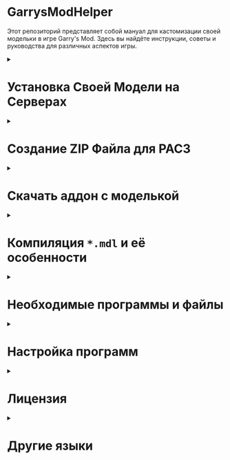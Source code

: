 # GarrysModHelper
Этот репозиторий представляет собой мануал для кастомизации своей модельки в игре Garry's Mod. Здесь вы найдёте инструкции, советы и руководства для различных аспектов игры.
<details>
<summary>

# Установка Своей Модели на Серверах
</summary>

Чтобы установить свою модельку на сервере необходимо, чтобы на сервере был установлен аддон [Outfitter](https://steamcommunity.com/sharedfiles/filedetails/?id=882463775) или [PAC3](https://steamcommunity.com/sharedfiles/filedetails/?id=104691717), либо аддоны, подобные Outfitter. Их можно найти сразу, если зажать кнопку <kbd>C</kbd>.

* Чтобы поставить модельку в [Outfitter](https://steamcommunity.com/sharedfiles/filedetails/?id=882463775) достаточно выбрать PlayerModel в мастерской Steam

* Чтобы поставить модельку в [PAC3](https://steamcommunity.com/sharedfiles/filedetails/?id=104691717) необходимо сделать следующее:
  1. Чтобы изменить свою модельку в PAC3 необходимо зайти в меню PAC3 через <kbd>C</kbd>-меню. Далее необходимо нажать <kbd>ПКМ</kbd>, чтобы вызвать контекстное меню и нажать на `Entity`.

      ![Image Add menu context image.](/images/pac3/context_add_menu.png)

  2. После этого необходимо добавить ссылку на [`*.zip` архив](#создание-zip-файла-для-pac3) с моделькой в поле `model`. Который содержит файлы с моделькой. Чтобы создать `*.zip` файл необходимо перейти к пункту [Создание ZIP файла для PAC3](#создание-zip-файла-для-pac3).
 
      ![URL field for model in entity.](/images/pac3/url_field_for_model_in_entity.png)

  3. Дальше необходимо нажать на кнопку `wear`. Она находится в верхней менюшке `pac` > `wear`.

      ![How to wear pac.](/images/pac3/how_to_wear.png)
</details>
<details>
<summary>

# Создание ZIP Файла для PAC3
</summary>
<details>
<summary>

## Описание ZIP Файла для PAC3
</summary>

В `*.zip` файле должно быть минимум 6 файлов (не включая текстуры):
| Тип файла | Описание файла |
| --- | ---  |
| `*.dx80.vtx`   | Файл текстурных координат для DirectX 8.0 |
| `*.dx90.vtx`   | Файл текстурных координат для DirectX 9.0 |
| `*.mdl`        | Файл модели |
| `*.phy`        | Файл физической модели (коллизии) |
| `*.sw.vtx`     | Файл текстурных координат для Source Engine Shader (прошлые версии) |
| `*.vvd`        | Файл вершин и анимаций модели |

Также необходимо добавить ещё 2 типа файлов:
| Тип файла | Описание файла |
| --- | --- |
| `*.vmt` | Файл описания параметров текстуры |
| `*.vtf` | Файл с изображением текстуры |

Если декомпилировать модель, то она будет выглядеть в виде нескольких файлов: `*.smd`, `*.vta` и `*.qc`. Именно в `*.smd` файле и будут находится материалы:

![Blender materials on head](/images/model/blender_materials_on_head.png)

![Explorer vmt on head](/images/model/explorer_vmt_on_head.png)

Вы можете перекинуть все необходимые файлы в `*.zip` архив. Вот несколько правил для создания корректного архива:

> [!CAUTION]
> 
> Создавать архив необходимо без сжатия.

> [!CAUTION]
> 
> Вы должны скинуть только один `*.mdl` файл и все относящиеся к нему файлы.

> [!CAUTION]
> 
> Если у вас не 6 файлов модельки, то скорее всего вам придётся перекомпилировать модель. Это можно сделать в пункте [компиляция `*.mdl` и её особенности](#компиляция-mdl-и-её-особенности)

> [!IMPORTANT]
> 
> Если у модели есть несколько `*.vmt` файлов с одинаковым названием, то модель не будет корректно отображаться.

> [!TIP]
> 
> Вы можете скинуть все файлы в архив, не создавая папок. Так PAC3 будет работать корректнее.
</details>
<details>
<summary>

## Создание Корректной Ссылки
</summary>

PAC3 скачивает модель и устанавливает её на вашего игрового персонажа. Однако PAC3 необходимо корректная ссылка, которая будет сразу открывать загрузку `*.zip` файла.

Большинство серверов поддерживают [OneDrive](https://onedrive.live.com/), [Google Drive](https://drive.google.com/drive/), [Dropbox](https://www.dropbox.com/) и [Imgur](https://imgur.com/).

Есть сервера Garry's Mod, на которых можно поставить ссылку на любой другой сервис, например [GitHub](https://github.com/), [Discord](https://discord.com/) и прочие...

> [!TIP] Совет
> Советую ознакомиться с [официальной документацией](https://wiki.pac3.info/tutorial/hosting/) на создание ссылок.
<details>
<summary>

### OneDrive
</summary>

Вам необходимо конвертировать ссылку на сайте [Hosting custom content online | General | PAC3 Wiki](https://wiki.pac3.info/tutorial/hosting#onedrive). Для этого необходимо скопировать ссылку, которая даёт другим пользователям доступ к вашему файлу.

![Button share in OneDrive](/images/websites/button_share_one_drive.png)

Ссылку которую выдаст [сайт](https://wiki.pac3.info/tutorial/hosting#onedrive) можно будет [вставить в PAC3](#установка-своей-модели-на-серверах).
</details>
<details>
<summary>

### Google Drive
</summary>

В Google Drive вы можете нажать <kbd>ПКМ</kbd> на необходимый файл и открый доступ для чтения. Ссылку, которую вы скопируете можно будет [вставить в PAC3](#установка-своей-модели-на-серверах).
</details>
<details>
<summary>

### Dropbox
</summary>

Чтобы получить ссылку Dropbox необходимо скопировать ссылку и изменить параметр `dl=0` на `dl=1`.

![Button copy link on Dropbox upload file](/images/websites/button_copy_link_on_dropbox_upload_file.png)

Например ссылку `https://www.dropbox.com/s/8bj1qpkor7tbipu/logo.png?dl=0` нужно изменить на `https://www.dropbox.com/s/8bj1qpkor7tbipu/logo.png?dl=1`.
</details>
<details>
<summary>

### Imgur
</summary>

С ссылкой от Imgur ничего делать не нужно. Достаточно лишь скопировать и вставить её в поле материала или чего-то ещё.
</details>
<details>
<summary>

### GitHub
</summary>

После загрузки файла на GitHub необходимо скопировать Raw. После этого можно будет [вставить в PAC3](#установка-своей-модели-на-серверах).

![Button copy raw on GitHub](/images/websites/button_copy_raw_on_github.png)
</details>
<details>
<summary>

### Discord
</summary>

Чтобы получить ссылку на файл из Discord нужно нажать <kbd>ПКМ</kbd> и скопировать ссылку.
</details>
</details>
</details>
<details>
<summary>

# Скачать аддон с моделькой
</summary>
<details>
<summary>

## Скачка аддона из Steam Workshop
</summary>

Вы можете скачать аддон с моделькой из сторонних источников, либо из Steam Workshop. 

Есть два варианта, чтобы скачать аддон первый проще, а второй надёжнее.
### [SteamWorkshopDownloader.io](https://steamworkshopdownloader.io/)
Это сайт для скачки аддонов.
1. Вставьте ссылку на аддон в поле ввода.
2. Если у вас появилась ссылка для скачки аддона, то можно просто скачать и на этом всё.
![steamworkshopdownloader.io example url link](/images/websites/steamworkshopdownloaderio_example_url_link.png).
3. Если у вас не появилась ссылка на скачку и появилась надпись `Question: do you know what SteamCMD is and are you logged into it?`, то нажмите на кнопку `Yes` и переходите на пункт [SteamCMD](#steamcmd).
![steamworkshopdownloader.io example steamcmd link](/images/websites/steamworkshopdownloaderio_example_steamcmd_link.png)
### [SteamCMD](https://developer.valvesoftware.com/wiki/SteamCMD)
Это консольная версия Steam.
1. Запускаете `steamcmd.exe`.
2. Вписывайте `login anonymous`, чтобы войти в SteamCMD, либо можно написать `login <username> [<password>] [<Steam guard code>]`, чтобы войти в свой личный аккаунт.
3. Скопируйте команду через кнопку `Click here to copy!` и вставьте в SteamCMD.
![steamworkshopdownloader.io example steamcmd command](/images/websites/steamworkshopdownloaderio_example_steamcmd_command.png)
4. Необходимый аддон скачался и находится в указанной папке/
</details>
<details>
<summary>

## Распаковка аддона
</summary>

Все необходимые программы можно найти в пункте [Необходимые программы и файлы](#необходимые-программы-и-файлы).

| Тип файла | Необходимая программа |
| --- | --- |
| `*.vpk` | [GCFScape](#2-gcfscape) |
| `*.gma` | [GWTool](#7-gwtool) |

> [!WARNING]
> 
> GCFScape не открывает файлы, у которых в названии есть иероглифы.

* Для распаковки скачанных [`*.vpk`](https://developer.valvesoftware.com/wiki/VPK) файлов можно использовать приложение GCFScape.
* Для распаковки скачанных `*.gma` файлов можно использовать приложение GWTool. Его можно просто запустить и перетащить файл в появившееся окно, после чего оно распакуется в той же папке. (Возможно понадобится `7-Zip` архиватор, для дополнительной распаковки.)
</details>
</details>
<details>
<summary>

# Компиляция `*.mdl` и её особенности
</summary>

Для компиляции необходимо использовать [Crowbar](#1-crowbar). Ссылку на скачивание данной программы можно найти в пункте [необходимые программы и файлы](#необходимые-программы-и-файлы).

Также необходимо настроить Crowbar, при помощи пункта [Настройка программ](#1-crowbar-1).

<details>
<summary>

## Термины
</summary>

Чтобы не было недопонимания напишу сразу термины:
* **Декомпиляция** - это процесс преобразования исполняемого файла обратно в исходный код программы.
* **Компиляция** - это процесс преобразования исходных файлов в исполняемый файл, который будет удобен для программы.

Если простыми словами, то `*.mdl` файл это файл, с которым работает Source Engine.<br>
А `*.smd`, `*.dmx`, `*.vta` и `*.qc` это файлы, которые удобно модифицировать пользователю.
</details>
<details>
<summary>

## Декомпиляция
</summary>

1. Откройте вкладку `Decompile` в приложении Crowbar.
2. В поле `MDL Input:` выберите `File`.
3. В поле `Output to:` выберите `Work folder`.
![Crowbar decompile tab](/images/crowbar/crowbar_decompile_tab.png)
4. Выберите `*.mdl` файл (можно перетащить в поле ввода).
5. Выберите папку, куда будут скидываться исходники модели.
6. Нажмите на кнопку `Decompile`.

> [!WARNING]
>
> Иногда декомпилятор может поломать facepose. Решение этой проблемы будет представлено в пункте [как исправить facepose декомпилятора]()
</details>
<details>
<summary>

## Компиляция
</summary>

1. Откройте вкладку `Compile` в приложении Crowbar.
2. В поле `QC input:` выберите `File`.
3. В поле `Output to:` выбери `Work folder`.
![Crowbar compile tab](/images/crowbar/crowbar_compile_tab.png)
1. Выберите `*.qc` файл (можно перетащить в поле ввода).
2. Выберите папку, куда будут компилироваться файлы в поле ввода `Output to:`.
3. Выберите игру, для которой будете компилировать около надписи `Game that has the model compiler:`.
4. Нажмите на кнопку `Compile`.
</details>
<details>
<summary>

## Как исправить facepose декомпилятора
</summary>

При поломанном facepose некоторые вертиксы не будут дигаться при изменении значения facepose. Выглядет это так:
![Example broken facepose](/images/model/example_broken_facepose.png)

Чтобы исправить facepose необходимо скачать несколько программ, которые можно найти в пункте [необходимые программы и файлы](#необходимые-программы-и-файлы):
* [Blender](#4-blender)
* [Blender Source Tools](#6-blender-source-tools)
* [SourceIO](#10-sourceio)

Нужно будет установить расширения `Blender Source Tools` и `SourceIO` в блендер. Инструкция по установке в пункте [Настройка программ](#настройка-программ).

Чтобы понимать о чём говорится в данном пункте необходимо прочитать пункт [Импорт/экспорт source моделей в Blender]().

Если импортировать `*.qc` при помощи `blender Source Tools` все части модельки вставляются и находятся в одной арматуре. Как это показано на картинке:
<details>
<summary>

### Картинка импорта аддона Blender source tools
</summary>

![Blender source tools import model](/images/blender/blender_source_tools_import_model.png)
</details>

Так как facepose ломает компилятор, то необходимо вставить модельку в blender без использования Crowbar. Для этого можно использовать аддон SourceIO.
<details>
<summary>

### Инструкция по вставке модели через SourceIO
</summary>

1. `File` > `Import` > `Source Engine Assets` > `Source model (.mdl)`
2. ![SourceIO import model toolbar](/images/blender/sourceio_import_model_toolbar.png)
3. Галочки можно не убирать, но `World Scale` надо поставить на `1.0`.
4. ![SourceIO import model menu settings](/images/blender/sourceio_import_model_menu_settings.png)
5. После этого необходимо переименовать все объекты в дереве объектов таким образов: `<name.smd>` > `name`.
![SourceIO import model](/images/blender/sourceio_import_model.png)
6. В результате должно получиться как на [данной картинке](/images/blender/blender_source_tools_import_model.png).
7. После этого facepose будет работать корректно и вы можете продолжить свою работу.
</details>
</details>
</details>
<details>
<summary>

# Необходимые программы и файлы
</summary>

## 1. Crowbar
Ссылка на скачивание программы [Releases · ZeqMacaw/Crowbar](https://github.com/ZeqMacaw/Crowbar/releases).<br>
Это программа для декомпиляции, компиляции и просмотра моделей  на Source и GoldSource с удобным интерфейсом и открытым кодом.<br>
Ссылка на страницу в Valve: [Crowbar - Valve Developer Community](https://developer.valvesoftware.com/w/index.php?title=Crowbar).
## 2. GCFScape
Ссылка на скачивание программы [GCFScape](https://gamebanana.com/tools/26).<br>
GCFScape - это инструмент для просмотра и извлечения файлов из архивов ресурсов игр Quake, GoldSrc и Source.<br>
Ссылка на страницу в Valve: [GCFScape - Valve Developer Community](https://developer.valvesoftware.com/wiki/GCFScape).
## 3. VTFEdit
Ссылка на скачивание программы [VTFLib/VTFEdit v1.3.3](https://gamebanana.com/tools/95).<br>
VTFEdit - инструмент для просмотра, редактирования и создания файлов VTF и VMT.<br>
Ссылка на страницу в Valve: [VTFEdit - Valve Developer Community](https://developer.valvesoftware.com/wiki/VTFEdit).
## 4. Blender
Блендер нужен не ниже версии `2.92`. Не важно Steam версия или с сайта [blender.org](https://www.blender.org/). Ссылки на скачивание:
* blender.org - [Download — blender.org](https://www.blender.org/download/);
* blender.org - 2.92 - [Index of /release/Blender2.92/](https://download.blender.org/release/Blender2.92/);
* Steam - [Blender в Steam](https://store.steampowered.com/app/365670/Blender/).
## 5. default_physics.smd
Файл для корректного регдола модельки. Вы можете скачать данный файл из моего репозитория просто нажав на `<> Code` -> `Download ZIP` или по этой ссылке [default_physics.smd](/files/default_physics.smd).
## 6. Blender Source Tools
Ссылка на скачивание Blender дополнения [Blender Source Tools](http://steamreview.org/BlenderSourceTools/download).<br>
Blender Source Tools добавляют поддержку _Source Engine_ в _Blender_, бесплатный пакет 3D-моделирования. Независимо от того, создаете ли вы простую шляпу или полностью сформулированный персонаж, инструменты Blender Source Tools упрощают экспорт.<br>
Ссылка на страницу в Valve: [Blender Source Tools - Valve Developer Community](https://developer.valvesoftware.com/wiki/Blender_Source_Tools)
## 7. GWTool
Ссылка на скачивание [GWTool](https://github.com/fgblomqvist/gwtool/releases).<br>
Это приложение нужно для распаковки `*.gma` файлов.
## 8. ProportionTrick Script
Ссылка на скачивание [ProportionTrick Script](https://github.com/sksh70/proportion_trick_script).<br>
Это специальный скрипт для создания пропорций моделек.
## 9. 7-Zip
Ссылка на скачивание [7-Zip](https://www.7-zip.org/).<br>
Это приложение нужно для работы с архивами.
## 10. SourceIO
Ссылка на скачивание Blender дополнения [SourceIO](https://github.com/REDxEYE/SourceIO/releases).<br>
Это дополнение, которое позволяет импортировать `*.smd` файлы без декомпиляции их.
</details>
<details>
<summary>

# Настройка программ
</summary>

## 1. Crowbar
Вам необходимо указать путь к `steam.exe`. Для этого нужно открыть вкладку `Set Up Games` и посмотреть нажать на кнопку `Browse...` около текста `Steam executable (steam.exe) [Used for "Run Game" button]:`.  
Если необходио указать путь к игре, то это можно сделать в той же вкладке, выбрав игру в верхнем ComboBox.
## 2. Blender
Чтобы добавить расширение в Blender необходимо сделать следующее:
1. Кнопка `Edit` (около заголовка приложения).
2. Кнопка `Preferences`.
3. Кнопка `Add-ons` (левая часть в открывшемся окне).
4. Кнопка `Install`.
5. Выберите `*.zip` файл с расширением.
6. После загрузки расширения вы сможете его включить нажав на пустой квадратик, чтобы в нём появилась галочка.
![Blender install addons example](/images/blender/install_addons_example.png)
</details>
<details>
<summary>

# Лицензия
</summary>

GarrysModHelper © 2024 имеет лицензию Attribution-NonCommercial-NoDerivatives 4.0 International. Чтобы просмотреть копию этой лицензии, посетите [http://creativecommons.org/licenses/by-nc-nd/4.0/](http://creativecommons.org/licenses/by-nc-nd/4.0/).
</details>
<details>
<summary>

# Другие языки
</summary>

* [English version](/README.md)
* [Русская версия](/README_ru.md)
</details>